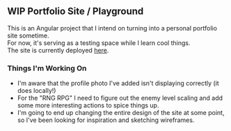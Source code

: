## WIP Portfolio Site / Playground  

This is an Angular project that I intend on turning into a personal portfolio site sometime.  
For now, it's serving as a testing space while I learn cool things.  
The site is currently deployed [here](https://katsinskyd.github.io/portfolio).  

### Things I'm Working On  

- I'm aware that the profile photo I've added isn't displaying correctly (it does locally!)  
- For the "RNG RPG" I need to figure out the enemy level scaling and add some more interesting actions to spice things up.  
- I'm going to end up changing the entire design of the site at some point, so I've been looking for inspiration and sketching wireframes.  
